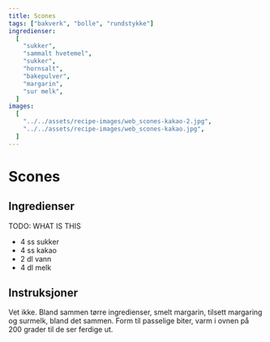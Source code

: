 ```yaml
---
title: Scones
tags: ["bakverk", "bolle", "rundstykke"]
ingredienser:
  [
    "sukker",
    "sammalt hvetemel",
    "sukker",
    "hornsalt",
    "bakepulver",
    "margarin",
    "sur melk",
  ]
images:
  [
    "../../assets/recipe-images/web_scones-kakao-2.jpg",
    "../../assets/recipe-images/web_scones-kakao.jpg",
  ]
---
```


# Scones

## Ingredienser

TODO: WHAT IS THIS

- 4 ss sukker
- 4 ss kakao
- 2 dl vann
- 4 dl melk

## Instruksjoner

Vet ikke. Bland sammen tørre ingredienser, smelt margarin, tilsett margaring og surmelk, bland det sammen. Form til passelige biter, varm i ovnen på 200 grader til de ser ferdige ut.
